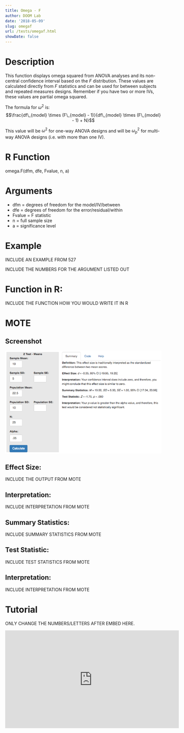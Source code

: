 ```yaml
---
title: Omega - F
author: DOOM Lab
date: '2018-05-09'
slug: omegaf
url: /tests/omegaf.html
showDate: false
---
```


<script src="//yihui.name/js/math-code.js"></script>
<script type = "text/x-mathjax-config">
MathJax.Hub.Config({
tex2jax: {
inlineMath: [['$', '$']],
}
})
</script>
<script async
src="//cdn.bootcss.com/mathjax/2.7.1/MathJax.js?config=TeX-MML-AM_CHTML">
</script>

# Description   

This function displays omega squared from ANOVA analyses and its non-central confidence interval based on the *F* distribution. These values are calculated directly from *F* statistics and can be used for between subjects and repeated measures designs. Remember if you have two or more IVs, these values are partial omega squared.

The formula for $\omega^2$ is: $$\frac{df\_{model} \times (F\_{model} - 1)}{df\_{model} \times (F\_{model} - 1) + N}$$

This value will be $\omega^2$ for one-way ANOVA designs and will be $\omega_p^2$ for multi-way ANOVA designs (i.e. with more than one IV). 


# R Function

omega.F(dfm, dfe, Fvalue, n, a)

# Arguments 


+ dfm =	degrees of freedom for the model/IV/between
+ dfe =	degrees of freedom for the error/residual/within
+ Fvalue = F statistic
+ n =	full sample size
+ a =	significance level

# Example  

INCLUDE AN EXAMPLE FROM 527

INCLUDE THE NUMBERS FOR THE ARGUMENT LISTED OUT 

# Function in R: 

INCLUDE THE FUNCTION HOW YOU WOULD WRITE IT IN R

# MOTE

## Screenshot

![Z-Test Means Screenshot](../images/z-test-means-screen.png)

## Effect Size:

INCLUDE THE OUTPUT FROM MOTE

## Interpretation: 

INCLUDE INTERPRETATION FROM MOTE

## Summary Statistics: 

INCLUDE SUMMARY STATISTICS FROM MOTE

## Test Statistic: 

INCLUDE TEST STATISTICS FROM MOTE

## Interpretation: 

INCLUDE INTERPRETATION FROM MOTE

# Tutorial

ONLY CHANGE THE NUMBERS/LETTERS AFTER EMBED HERE. 

<iframe width="560" height="315" src="https://www.youtube.com/embed/CyfOS7Ew-Hw" frameborder="0" allow="autoplay; encrypted-media" allowfullscreen></iframe>

